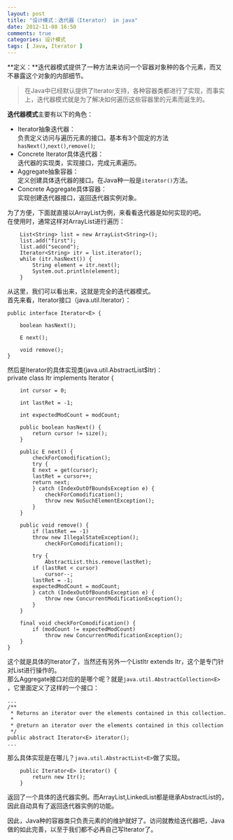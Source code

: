 ```yaml
---
layout: post
title: "设计模式：迭代器（Iterator） in java"
date: 2012-11-08 16:50
comments: true
categories: 设计模式
tags: [ Java, Iterator ]
---
```

**定义：**迭代器模式提供了一种方法来访问一个容器对象种的各个元素，而又不暴露这个对象的内部细节。   
>在Java中已经默认提供了Iterator支持，各种容器类都进行了实现，而事实上，迭代器模式就是为了解决如何遍历这些容器里的元素而诞生的。   

**迭代器模式**主要有以下的角色：

* Iterator抽象迭代器：   
负责定义访问与遍历元素的接口。基本有3个固定的方法`hasNext()`,`next()`,`remove()`;
* Concrete Iterator具体迭代器：    
迭代器的实现类，实现接口，完成元素遍历。
* Aggregate抽象容器：   
定义创建具体迭代器的接口。在Java种一般是`iterator()`方法。
* Concrete Aggregate具体容器：  
实现创建迭代器接口，返回迭代器实例对象。   

<!--more-->
为了方便，下面就直接以ArrayList为例，来看看迭代器是如何实现的吧。  
在使用时，通常这样对ArrayList进行遍历：

		List<String> list = new ArrayList<String>();
		list.add("first");
		list.add("second");
		Iterator<String> itr = list.iterator();
		while (itr.hasNext()) {
			String element = itr.next();
			System.out.println(element);
		}
从这里，我们可以看出来，这就是完全的迭代器模式。  
首先来看，Iterator接口（java.util.Iterator）：  

	public interface Iterator<E> {
  
   		boolean hasNext();
  
    	E next();
  
    	void remove();
	}
然后是Iterator的具体实现类(java.util.AbstractList<E>$Itr)：  
	private class Itr implements Iterator<E> {
	
		int cursor = 0;

		int lastRet = -1;
	
		int expectedModCount = modCount;

		public boolean hasNext() {
            return cursor != size();
		}

		public E next() {
            checkForComodification();
	    	try {
			E next = get(cursor);
			lastRet = cursor++;
			return next;
	    	} catch (IndexOutOfBoundsException e) {
				checkForComodification();
				throw new NoSuchElementException();
	    	}
		}

		public void remove() {
	    	if (lastRet == -1)
			throw new IllegalStateException();
            	checkForComodification();

	    	try {
				AbstractList.this.remove(lastRet);
			if (lastRet < cursor)
		    	cursor--;
			lastRet = -1;
			expectedModCount = modCount;
	    	} catch (IndexOutOfBoundsException e) {
				throw new ConcurrentModificationException();
	    	}
		}

		final void checkForComodification() {
	    	if (modCount != expectedModCount)
				throw new ConcurrentModificationException();
		}
    }
这个就是具体的Iterator了，当然还有另外一个ListItr extends Itr，这个是专门针对List进行操作的。   
那么Aggregate接口对应的是哪个呢？就是`java.util.AbstractCollection<E>` ，它里面定义了这样的一个接口：   

	...
  	/**
     * Returns an iterator over the elements contained in this collection.
     *
     * @return an iterator over the elements contained in this collection
     */
    public abstract Iterator<E> iterator();
	...
那么具体实现是在哪儿？`java.util.AbstractList<E>`做了实现。

	    public Iterator<E> iterator() {
			return new Itr();
    	}
返回了一个具体的迭代器实例。而ArrayList,LinkedList都是继承AbstractList的，因此自动具有了返回迭代器实例的功能。  

因此，Java种的容器类只负责元素的的维护就好了。访问就教给迭代器吧，Java做的如此完善，以至于我们都不必再自己写Iterator了。    